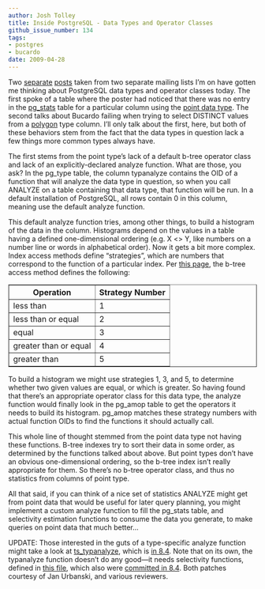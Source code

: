 ```yaml
---
author: Josh Tolley
title: Inside PostgreSQL - Data Types and Operator Classes
github_issue_number: 134
tags:
- postgres
- bucardo
date: 2009-04-28
---
```


Two [separate](https://bucardo.org/pipermail/check_postgres/2009-April/000406.html) [posts](https://bucardo.org/pipermail/bucardo-general/2009-April/000272.html) taken from two separate mailing lists I’m on have gotten me thinking about PostgreSQL data types and operator classes today. The first spoke of a table where the poster had noticed that there was no entry in the [pg_stats](https://www.postgresql.org/docs/8.3/static/view-pg-stats.html) table for a particular column using the [point data type](https://www.postgresql.org/docs/8.3/static/datatype-geometric.html#AEN5480). The second talks about Bucardo failing when trying to select DISTINCT values from a [polygon](https://www.postgresql.org/docs/8.3/static/datatype-geometric.html#AEN5582) type column. I’ll only talk about the first, here, but both of these behaviors stem from the fact that the data types in question lack a few things more common types always have.

The first stems from the point type’s lack of a default b-tree operator class and lack of an explicitly-declared analyze function. What are those, you ask? In the pg_type table, the column typanalyze contains the OID of a function that will analyze the data type in question, so when you call ANALYZE on a table containing that data type, that function will be run. In a default installation of PostgreSQL, all rows contain 0 in this column, meaning use the default analyze function.

This default analyze function tries, among other things, to build a histogram of the data in the column. Histograms depend on the values in a table having a defined one-dimensional ordering (e.g. X <> Y, like numbers on a number line or words in alphabetical order). Now it gets a bit more complex. Index access methods define “strategies”, which are numbers that correspond to the function of a particular index. Per [this page](https://www.postgresql.org/docs/8.4/static/xindex.html), the b-tree access method defines the following:

<table border="1" class="CALSTABLE"><colgroup><col/><col/></colgroup><thead><tr><th>Operation</th><th>Strategy Number</th></tr></thead><tbody><tr><td>less than</td><td>1</td></tr><tr><td>less than or equal</td><td>2</td></tr><tr><td>equal</td><td>3</td></tr><tr><td>greater than or equal</td><td>4</td></tr><tr><td>greater than</td><td>5
</td></tr></tbody></table>

To build a histogram we might use strategies 1, 3, and 5, to determine whether two given values are equal, or which is greater. So having found that there’s an appropriate operator class for this data type, the analyze function would finally look in the pg_amop table to get the operators it needs to build its histogram. pg_amop matches these strategy numbers with actual function OIDs to find the functions it should actually call.

This whole line of thought stemmed from the point data type not having these functions. B-tree indexes try to sort their data in some order, as determined by the functions talked about above. But point types don’t have an obvious one-dimensional ordering, so the b-tree index isn’t really appropriate for them. So there’s no b-tree operator class, and thus no statistics from columns of point type.

All that said, if you can think of a nice set of statistics ANALYZE might get from point data that would be useful for later query planning, you might implement a custom analyze function to fill the pg_stats table, and selectivity estimation functions to consume the data you generate, to make queries on point data that much better...

UPDATE: Those interested in the guts of a type-specific analyze function might take a look at [ts_typanalyze](https://doxygen.postgresql.org/ts__typanalyze_8c.html#608b1ac4a7bdb227da47459c9ef716e3), which is [in 8.4](https://www.postgresql.org/message-id/20080714005146.29D28754A84@cvs.postgresql.org). Note that on its own, the typanalyze function doesn’t do any good—​it needs selectivity functions, defined in [this file](https://web.archive.org/web/20090516074815/http://doxygen.postgresql.org/ts__selfuncs_8c-source.html), which also were [committed in 8.4](https://www.postgresql.org/message-id/20080919190341.3CAC67545A4@cvs.postgresql.org). Both patches courtesy of Jan Urbanski, and various reviewers.
